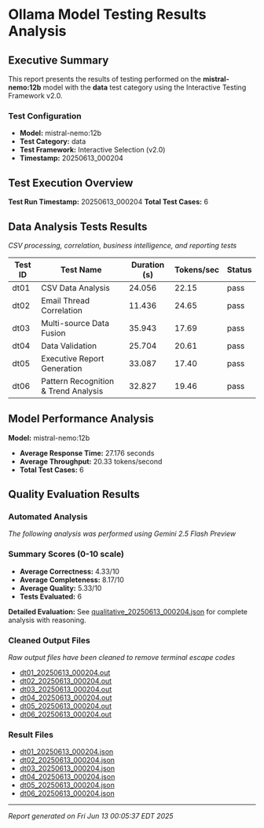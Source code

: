 # Ollama Model Testing Results Analysis

## Executive Summary

This report presents the results of testing performed on the **mistral-nemo:12b** model
with the **data** test category using the Interactive Testing Framework v2.0.

### Test Configuration
- **Model:** mistral-nemo:12b
- **Test Category:** data
- **Test Framework:** Interactive Selection (v2.0)
- **Timestamp:** 20250613_000204

## Test Execution Overview

**Test Run Timestamp:** 20250613_000204
**Total Test Cases:**        6

## Data Analysis Tests Results
*CSV processing, correlation, business intelligence, and reporting tests*

| Test ID | Test Name | Duration (s) | Tokens/sec | Status |
|---------|-----------|--------------|------------|--------|
| dt01 | CSV Data Analysis | 24.056 | 22.15 | pass |
| dt02 | Email Thread Correlation | 11.436 | 24.65 | pass |
| dt03 | Multi-source Data Fusion | 35.943 | 17.69 | pass |
| dt04 | Data Validation | 25.704 | 20.61 | pass |
| dt05 | Executive Report Generation | 33.087 | 17.40 | pass |
| dt06 | Pattern Recognition & Trend Analysis | 32.827 | 19.46 | pass |

## Model Performance Analysis

**Model:** mistral-nemo:12b
- **Average Response Time:** 27.176 seconds
- **Average Throughput:** 20.33 tokens/second
- **Total Test Cases:** 6

## Quality Evaluation Results

### Automated Analysis
*The following analysis was performed using Gemini 2.5 Flash Preview*

### Summary Scores (0-10 scale)
- **Average Correctness:** 4.33/10
- **Average Completeness:** 8.17/10
- **Average Quality:** 5.33/10
- **Tests Evaluated:** 6

**Detailed Evaluation:** See [qualitative_20250613_000204.json](../reports/qualitative_20250613_000204.json) for complete analysis with reasoning.


### Cleaned Output Files
*Raw output files have been cleaned to remove terminal escape codes*

- [dt01_20250613_000204.out](../outputs_clean/dt01_20250613_000204.out)
- [dt02_20250613_000204.out](../outputs_clean/dt02_20250613_000204.out)
- [dt03_20250613_000204.out](../outputs_clean/dt03_20250613_000204.out)
- [dt04_20250613_000204.out](../outputs_clean/dt04_20250613_000204.out)
- [dt05_20250613_000204.out](../outputs_clean/dt05_20250613_000204.out)
- [dt06_20250613_000204.out](../outputs_clean/dt06_20250613_000204.out)

### Result Files
- [dt01_20250613_000204.json](../results/dt01_20250613_000204.json)
- [dt02_20250613_000204.json](../results/dt02_20250613_000204.json)
- [dt03_20250613_000204.json](../results/dt03_20250613_000204.json)
- [dt04_20250613_000204.json](../results/dt04_20250613_000204.json)
- [dt05_20250613_000204.json](../results/dt05_20250613_000204.json)
- [dt06_20250613_000204.json](../results/dt06_20250613_000204.json)

---
*Report generated on Fri Jun 13 00:05:37 EDT 2025*
